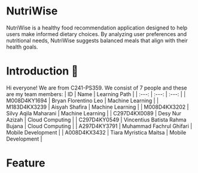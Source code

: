 # NutriWise
NutriWise is a healthy food recommendation application designed to help users make informed dietary choices. By analyzing user preferences and nutritional needs, NutriWise suggests balanced meals that align with their health goals.

# Introduction 👋
Hi everyone! We are from C241-PS359. We consist of 7 people and these are my team members:
| ID       | Name                             | Learning Path |
| :---: | :---: | :---: |
| M008D4KY1694     | Bryan Florentino Leo                     | Machine Learning  |
| M183D4KX3239     | Aisyah Shafira                     | Machine Learning  |
| M008D4KX3202     | Silvy Aqila Maharani                     | Machine Learning  |
| C297D4KX0089     | Desy Nur Azizah                     | Cloud Computing  |
| C297D4KY0549     | Vincentius Batista Rahma Bujana                     | Cloud Computing  |
| A297D4KY3791     | Muhammad Fachrul Ghifari                     | Mobile Development  |
| A008D4KX3432     | Tiara Myristica Maitsa                     | Mobile Development  |

# Feature
